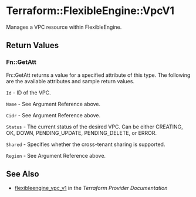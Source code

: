 # Terraform::FlexibleEngine::VpcV1

Manages a VPC resource within FlexibleEngine.

## Return Values

### Fn::GetAtt

Fn::GetAtt returns a value for a specified attribute of this type. The following are the available attributes and sample return values.

`Id` -  ID of the VPC.

`Name` -  See Argument Reference above.

`Cidr` - See Argument Reference above.

`Status` - The current status of the desired VPC. Can be either CREATING, OK, DOWN, PENDING_UPDATE, PENDING_DELETE, or ERROR.

`Shared` - Specifies whether the cross-tenant sharing is supported.

`Region` - See Argument Reference above.

## See Also

* [flexibleengine_vpc_v1](https://www.terraform.io/docs/providers/flexibleengine/r/vpc_v1.html) in the _Terraform Provider Documentation_